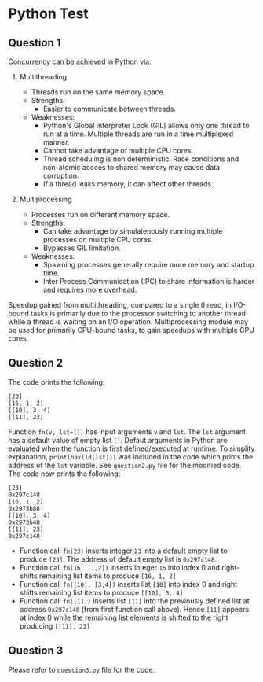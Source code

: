 # Python Test

## Question 1

Concurrency can be achieved in Python via:

1. Multithreading
    + Threads run on the same memory space.
    + Strengths:
        + Easier to communicate between threads.
    + Weaknesses:
        + Python's Global Interpreter Lock (GIL) allows only one thread to run at a time. Multiple threads are run in a time multiplexed manner.
        + Cannot take advantage of multiple CPU cores.
        + Thread scheduling is non deterministic. Race conditions and non-atomic accces to shared memory may cause data corruption.
        + If a thread leaks memory, it can affect other threads.

2. Multiprocessing
    + Processes run on different memory space.
    + Strengths:
        + Can take advantage by simulatenously running multiple processes on multiple CPU cores.
        + Bypasses GIL limitation.
    + Weaknesses:
        + Spawning processes generally require more memory and startup time.
        + Inter Process Communication (IPC) to share information is harder and requires more overhead.

Speedup gained from multithreading, compared to a single thread, in I/O-bound tasks is primarily due to the processor switching to another thread while a thread is waiting on an I/O operation. Multiprocessing module may be used for primarily CPU-bound tasks, to gain speedups with multiple CPU cores.

## Question 2

The code prints the following:

```text
[23]
[16, 1, 2]
[[10], 3, 4]
[[11], 23]
```

Function `fn(v, lst=[])` has input arguments `v` and `lst`. The `lst` argument has a default value of empty list `[]`. Defaut arguments in Python are evaluated when the function is first defined/executed at runtime. To simplify explanation, `print(hex(id(lst)))` was included in the code which prints the address of the `lst` variable. See `question2.py` file for the modified code. The code now prints the following:

```text
[23]
0x297c148
[16, 1, 2]
0x2973b88
[[10], 3, 4]
0x2973b48
[[11], 23]
0x297c148
```

+ Function call `fn(23)` inserts integer `23` into a default empty list to produce `[23]`. The address of default empty list is `0x297c148`. 
+ Function call `fn(16, [1,2])` inserts integer `16` into index 0 and right-shifts remaining list items to produce `[16, 1, 2]`
+ Function call `fn([10], [3,4])` inserts list `[10]` into index 0 and right shifts remaining list items to produce `[[10], 3, 4]`
+ Function call `fn([11])` inserts list `[11]` into the previously defined list at address `0x297c148` (from first function call above). Hence `[11]` appears at index 0 while the remaining list elements is shifted to the right producing `[[11], 23]`

## Question 3

Please refer to `question3.py` file for the code.